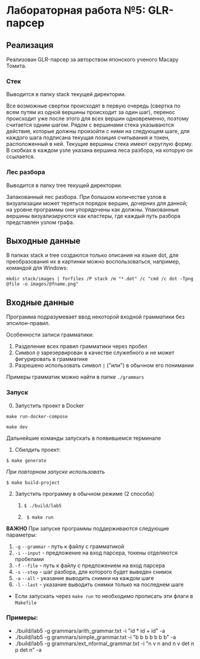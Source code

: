 # Лабораторная работа №5: GLR-парсер

## Реализация

Реализован GLR-парсер за авторством японского ученого Масару Томита. 

### Стек
Выводится в папку stack текущей директории.

Все возможные свертки происходят в первую очередь (свертка по всем путям из одной вершины происходит за один шаг), перенос происходит уже после этого для всех вершин одновременно, поэтому считается одним шагом. Рядом с вершинами стека указываются действия, которые должны произойти с ними на следующем шаге, для каждого шага подписана текущая позиция считывания и токен, расположенный в ней. Текущие вершины стека имеют округлую форму. В скобках в каждом узле указана вершина леса разбора, на которую он ссылается. 

### Лес разбора
Выводится в папку tree текущей директории.

Запакованный лес разбора. При большом количестве узлов в визуализации может теряться порядок вершин, дочерних для данной; на уровне программы они упорядочены как должны. Упакованные вершины визуализируются как кластеры, где каждый путь разбора представлен узлом графа.

## Выходные данные

В папках stack и tree создаются только описания на языке dot, для преобразования их в картинки можно воспользоваться, например, командой для Windows:
```
mkdir stack/images | forfiles /P stack /m "*.dot" /c "cmd /c dot -Tpng @file -o images/@fname.png"
```

## Входные данные

Программа подразумевает ввод некоторой входной грамматики без эпсилон-правил.

Особенности записи грамматики:
1) Разделение всех правил грамматики через пробел
2) Символ `@` зарезервирован в качестве служебного и не может фигурировать в грамматике
3) Разрешено использовать символ `|` ("или") в обычном его понимании

Примеры грамматик можно найти в папке `./grammars`

### Запуск

0) Запустить проект в Docker
```
make run-docker-compose
```
```
make dev
```


Дальнейшие команды запускать в появившемся терминале
 
1) Сбилдить проект:
```
$ make generate
```
*При повторном запуске использовать*
```
$ make build-project
```
2) Запустить программу в обычном режиме (2 способа)
    1) ```
       $ ./build/lab5
       ```
    2) ```
        $ make run 
       ```
**ВАЖНО** При запуске программы поддерживаются следующие параметры:

1) `-g` `--grammar` - путь к файлу с грамматикой
2) `-i` `--input` - предложение на вход парсера, токены отделяются пробелами
3) `-f` `--file` - путь к файлу с предложением на вход парсера
4) `-s` `--step` - шаг разбора, для которого будет выведен снимок
5) `-a` `--all` - указание выводить снимки на каждом шаге
6) `-l` `--last` - указание выводить снимки только на последнем шаге

* Если запускать через `make run` то необходимо прописать эти флаги в `Makefile`

### Примеры:
- ./build/lab5 -g grammars/arith_grammar.txt -i "id * id + id" -a
- ./build/lab5 -g grammars/simple_grammar.txt -i "b b b b b b b" -a
- ./build/lab5 -g grammars/ext_nformal_grammar.txt -i "n v n and n v det n p det n" -a

